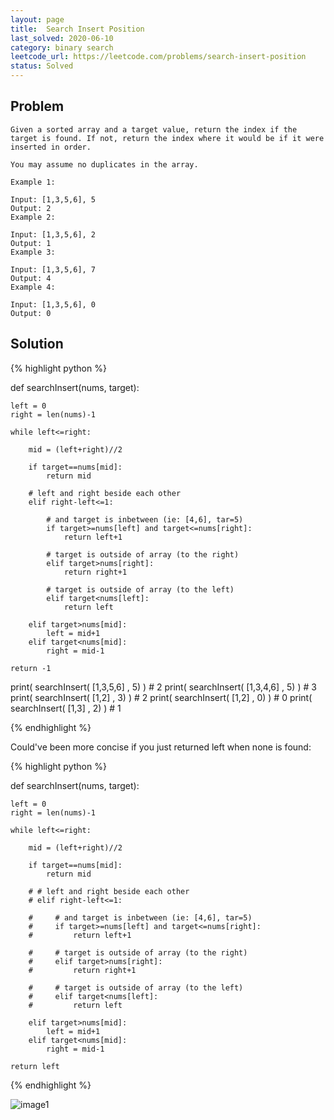 ```yaml
---
layout: page
title:  Search Insert Position
last_solved: 2020-06-10
category: binary search
leetcode_url: https://leetcode.com/problems/search-insert-position
status: Solved
---
```


Problem
-------

```
Given a sorted array and a target value, return the index if the target is found. If not, return the index where it would be if it were inserted in order.

You may assume no duplicates in the array.

Example 1:

Input: [1,3,5,6], 5
Output: 2
Example 2:

Input: [1,3,5,6], 2
Output: 1
Example 3:

Input: [1,3,5,6], 7
Output: 4
Example 4:

Input: [1,3,5,6], 0
Output: 0

```

Solution
----------

{% highlight python %}

def searchInsert(nums, target):

    left = 0
    right = len(nums)-1

    while left<=right:

        mid = (left+right)//2

        if target==nums[mid]:
            return mid

        # left and right beside each other
        elif right-left<=1:

            # and target is inbetween (ie: [4,6], tar=5)
            if target>=nums[left] and target<=nums[right]:
                return left+1

            # target is outside of array (to the right)
            elif target>nums[right]:
                return right+1
            
            # target is outside of array (to the left)
            elif target<nums[left]:
                return left

        elif target>nums[mid]:
            left = mid+1
        elif target<nums[mid]:
            right = mid-1

    return -1



print( searchInsert( [1,3,5,6] , 5) )   # 2
print( searchInsert( [1,3,4,6] , 5) )   # 3
print( searchInsert( [1,2] , 3) )   # 2
print( searchInsert( [1,2] , 0) )   # 0
print( searchInsert( [1,3] , 2) )   # 1

{% endhighlight %}


Could've been more concise if you just returned left when none is found:

{% highlight python %}

def searchInsert(nums, target):

    left = 0
    right = len(nums)-1

    while left<=right:

        mid = (left+right)//2

        if target==nums[mid]:
            return mid

        # # left and right beside each other
        # elif right-left<=1:

        #     # and target is inbetween (ie: [4,6], tar=5)
        #     if target>=nums[left] and target<=nums[right]:
        #         return left+1

        #     # target is outside of array (to the right)
        #     elif target>nums[right]:
        #         return right+1
            
        #     # target is outside of array (to the left)
        #     elif target<nums[left]:
        #         return left

        elif target>nums[mid]:
            left = mid+1
        elif target<nums[mid]:
            right = mid-1

    return left

{% endhighlight %}



![image1]()
